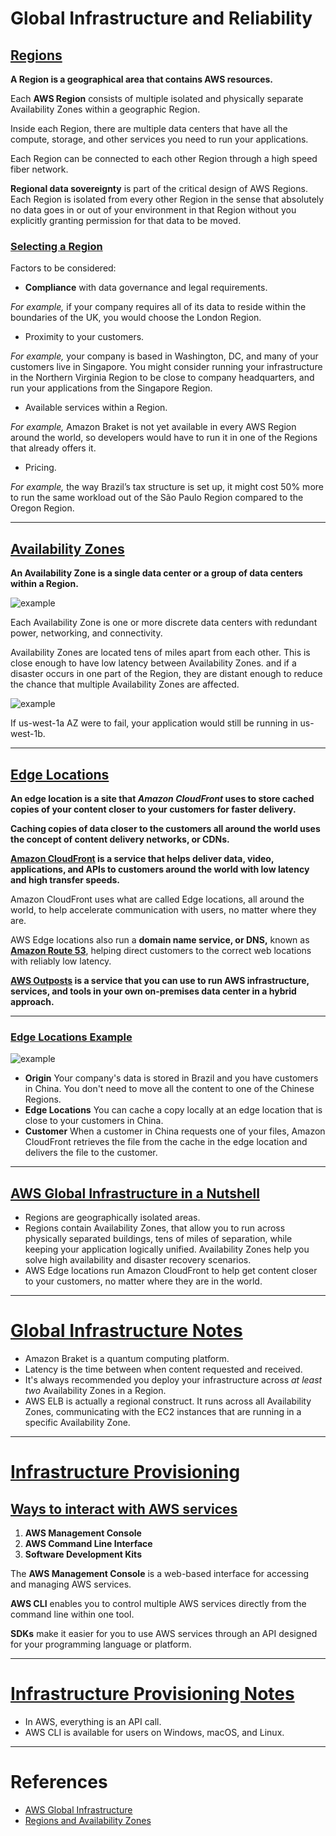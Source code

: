 # Global Infrastructure and Reliability

## [Regions](#regions)

**A Region is a geographical area that contains AWS resources.**

Each **AWS Region** consists of multiple isolated and physically separate Availability Zones within a geographic Region.

Inside each Region, there are multiple data centers that have all the compute, storage, and other services you need to run your applications. 
 
Each Region can be connected to each other Region through a high speed fiber network.

**Regional data sovereignty** is part of the critical design of AWS Regions. Each Region is isolated from every other Region in the sense that absolutely no data goes in or out of your environment in that Region without you explicitly granting permission for that data to be moved.

### [Selecting a Region](#selecting-a-region)

Factors to be considered:
- **Compliance** with data governance and legal requirements.

*For example,* if your company requires all of its data to reside within the boundaries of the UK, you would choose the London Region. 

- Proximity to your customers.

*For example,* your company is based in Washington, DC, and many of your customers live in Singapore. You might consider running your infrastructure in the Northern Virginia Region to be close to company headquarters, and run your applications from the Singapore Region.

- Available services within a Region.

*For example,* Amazon Braket is not yet available in every AWS Region around the world, so developers would have to run it in one of the Regions that already offers it.

- Pricing.

*For example,* the way Brazil’s tax structure is set up, it might cost 50% more to run the same workload out of the São Paulo Region compared to the Oregon Region.

---

## [Availability Zones](#availability-zones)

**An Availability Zone is a single data center or a group of data centers within a Region.**

![example](images/az.png "Availability Zone")

Each Availability Zone is one or more discrete data centers with redundant power, networking, and connectivity. 

Availability Zones are located tens of miles apart from each other. This is close enough to have low latency between Availability Zones. and if a disaster occurs in one part of the Region, they are distant enough to reduce the chance that multiple Availability Zones are affected.

![example](images/az_failure.png "Availability Zone failure")

If us-west-1a AZ were to fail, your application would still be running in us-west-1b.

---

## [Edge Locations](#edge-locations)

**An edge location is a site that *Amazon CloudFront* uses to store cached copies of your content closer to your customers for faster delivery.**

**Caching copies of data closer to the customers all around the world uses the concept of content delivery networks, or CDNs.**

**[Amazon CloudFront](https://aws.amazon.com/cloudfront/) is a service that helps deliver data, video, applications, and APIs to customers around the world with low latency and high transfer speeds.**

Amazon CloudFront uses what are called Edge locations, all around the world, to help accelerate communication with users, no matter where they are. 

AWS Edge locations also run a **domain name service, or DNS,** known as **[Amazon Route 53](https://aws.amazon.com/route53/)**, helping direct customers to the correct web locations with reliably low latency.

**[AWS Outposts](https://aws.amazon.com/outposts/) is a service that you can use to run AWS infrastructure, services, and tools in your own on-premises data center in a hybrid approach.** 

---

### [Edge Locations Example](#edge-locations-example)

![example](images/edge_locations.png "Edge Locations")

+ **Origin** Your company's data is stored in Brazil and you have customers in China. You don't need to move all the content to one of the Chinese Regions.
+ **Edge Locations** You can cache a copy locally at an edge location that is close to your customers in China.
+ **Customer** When a customer in China requests one of your files, Amazon CloudFront retrieves the file from the cache in the edge location and delivers the file to the customer.

---

## [AWS Global Infrastructure in a Nutshell](#aws-global-infrastructure-in-a-nutshell)

- Regions are geographically isolated areas.
- Regions contain Availability Zones, that allow you to run across physically separated buildings, tens of miles of separation, while keeping your application logically unified. Availability Zones help you solve high availability and disaster recovery scenarios.
- AWS Edge locations run Amazon CloudFront to help get content closer to your customers, no matter where they are in the world.

---

# [Global Infrastructure Notes](#notes)

- Amazon Braket is a quantum computing platform.
- Latency is the time between when content requested and received.
- It's always recommended you deploy your infrastructure across *at least* *two* Availability Zones in a Region. 
- AWS ELB is actually a regional construct. It runs across all Availability Zones, communicating with the EC2 instances that are running in a specific Availability Zone. 

---

# [Infrastructure Provisioning](#infrastructure-provisioning)

## [Ways to interact with AWS services](#ways-to-interact-with-aws-services)

1. **AWS Management Console**
2. **AWS Command Line Interface**
3. **Software Development Kits**

The **AWS Management Console** is a web-based interface for accessing and managing AWS services. 

**AWS CLI** enables you to control multiple AWS services directly from the command line within one tool.

**SDKs** make it easier for you to use AWS services through an API designed for your programming language or platform. 

---

# [Infrastructure Provisioning Notes](#infrastructure-provisioning-notes)

- In AWS, everything is an API call.
- AWS CLI is available for users on Windows, macOS, and Linux. 

---

# References

- [AWS Global Infrastructure](https://aws.amazon.com/about-aws/global-infrastructure)
- [Regions and Availability Zones](https://aws.amazon.com/about-aws/global-infrastructure/regions_az)